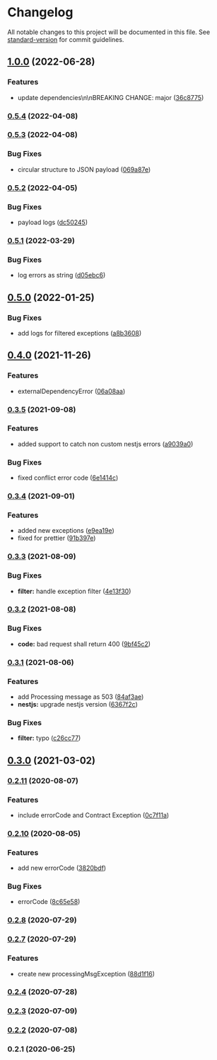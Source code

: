 # Changelog

All notable changes to this project will be documented in this file. See [standard-version](https://github.com/conventional-changelog/standard-version) for commit guidelines.

## [1.0.0](https://gitlab.com/ConsenSys/codefi/common/packages/error-handler/compare/v0.5.4...v1.0.0) (2022-06-28)


### Features

* update dependencies\n\nBREAKING CHANGE: major ([36c8775](https://gitlab.com/ConsenSys/codefi/common/packages/error-handler/commit/36c8775d7c3ef259f6231851260b2f4d48a0f221))

### [0.5.4](https://gitlab.com/ConsenSys/codefi/common/packages/error-handler/compare/v0.5.3...v0.5.4) (2022-04-08)

### [0.5.3](https://gitlab.com/ConsenSys/codefi/common/packages/error-handler/compare/v0.5.2...v0.5.3) (2022-04-08)


### Bug Fixes

* circular structure to JSON payload ([069a87e](https://gitlab.com/ConsenSys/codefi/common/packages/error-handler/commit/069a87e6db6a724d0700504df9cb3cf3a7d0dea1))

### [0.5.2](https://gitlab.com/ConsenSys/codefi/common/packages/error-handler/compare/v0.5.1...v0.5.2) (2022-04-05)


### Bug Fixes

* payload logs ([dc50245](https://gitlab.com/ConsenSys/codefi/common/packages/error-handler/commit/dc502459a59974902df458734305464bcfb78a02))

### [0.5.1](https://gitlab.com/ConsenSys/codefi/common/packages/error-handler/compare/v0.5.0...v0.5.1) (2022-03-29)


### Bug Fixes

* log errors as string ([d05ebc6](https://gitlab.com/ConsenSys/codefi/common/packages/error-handler/commit/d05ebc6ee0ea1f90462a199bba27dc3c45311bff))

## [0.5.0](https://gitlab.com/ConsenSys/codefi/common/packages/error-handler/compare/v0.4.0...v0.5.0) (2022-01-25)


### Bug Fixes

* add logs for filtered exceptions ([a8b3608](https://gitlab.com/ConsenSys/codefi/common/packages/error-handler/commit/a8b36081adc7352755abb36eb57877ed56d2f308))

## [0.4.0](https://gitlab.com/consensys-defi/codefi-packages/error-handler/compare/v0.3.5...v0.4.0) (2021-11-26)


### Features

* externalDependencyError ([06a08aa](https://gitlab.com/consensys-defi/codefi-packages/error-handler/commit/06a08aa99f9595786724f5e3ed9f6cab5ae2ab78))

### [0.3.5](https://gitlab.com/ConsenSys/codefi/common/packages/error-handler/compare/v0.3.4...v0.3.5) (2021-09-08)


### Features

* added support to catch non custom nestjs errors ([a9039a0](https://gitlab.com/ConsenSys/codefi/common/packages/error-handler/commit/a9039a082979229ab277170747e1af2bf9edc9c2))


### Bug Fixes

* fixed conflict error code ([6e1414c](https://gitlab.com/ConsenSys/codefi/common/packages/error-handler/commit/6e1414cf1ee2a2160345b6525f8f9b3b01143a3f))

### [0.3.4](https://gitlab.com/ConsenSys/codefi/common/packages/error-handler/compare/v0.3.3...v0.3.4) (2021-09-01)


### Features

* added new exceptions ([e9ea19e](https://gitlab.com/ConsenSys/codefi/common/packages/error-handler/commit/e9ea19ee3eb592de82012f57a7777c0021b38501))
* fixed for prettier ([91b397e](https://gitlab.com/ConsenSys/codefi/common/packages/error-handler/commit/91b397e4449f519c311e54f18fc47b47214db97d))

### [0.3.3](https://gitlab.com/ConsenSys/codefi/common/packages/error-handler/compare/v0.3.2...v0.3.3) (2021-08-09)


### Bug Fixes

* **filter:** handle exception filter ([4e13f30](https://gitlab.com/ConsenSys/codefi/common/packages/error-handler/commit/4e13f308cfe51a5d8684f6d77059bd8e9ea3a8b4))

### [0.3.2](https://gitlab.com/ConsenSys/codefi/common/packages/error-handler/compare/v0.3.1...v0.3.2) (2021-08-08)


### Bug Fixes

* **code:** bad request shall return 400 ([9bf45c2](https://gitlab.com/ConsenSys/codefi/common/packages/error-handler/commit/9bf45c2797300f20e8a9d1987d73487d493fc73a))

### [0.3.1](https://gitlab.com/ConsenSys/codefi/common/packages/error-handler/compare/v0.3.0...v0.3.1) (2021-08-06)


### Features

* add Processing message as 503 ([84af3ae](https://gitlab.com/ConsenSys/codefi/common/packages/error-handler/commit/84af3aea84057130dd7029613a51737f71ea7599))
* **nestjs:** upgrade nestjs version ([6367f2c](https://gitlab.com/ConsenSys/codefi/common/packages/error-handler/commit/6367f2c0f20be79fa927751dccefbd642c226453))


### Bug Fixes

* **filter:** typo ([c26cc77](https://gitlab.com/ConsenSys/codefi/common/packages/error-handler/commit/c26cc7721987fd22c6f1048486c3626f9c1720b0))

## [0.3.0](https://gitlab.com/consensys-defi/codefi-packages/error-handler/compare/v0.2.11...v0.3.0) (2021-03-02)

### [0.2.11](https://gitlab.com/ConsenSys/codefi/common/packages/error-handler/compare/v0.2.10...v0.2.11) (2020-08-07)


### Features

* include errorCode and Contract Exception ([0c7f11a](https://gitlab.com/ConsenSys/codefi/common/packages/error-handler/commit/0c7f11abcf78ab2feadd504aa394db3627a652a0))

### [0.2.10](https://gitlab.com/ConsenSys/codefi/common/packages/error-handler/compare/v0.2.8...v0.2.10) (2020-08-05)


### Features

* add new errorCode ([3820bdf](https://gitlab.com/ConsenSys/codefi/common/packages/error-handler/commit/3820bdff9abf2fc2d52c57e0293c0e01987a10cc))


### Bug Fixes

* errorCode ([8c65e58](https://gitlab.com/ConsenSys/codefi/common/packages/error-handler/commit/8c65e5891ab530afd28f83ca629ac910ea50a40b))

### [0.2.8](https://gitlab.com/ConsenSys/codefi/common/packages/error-handler/compare/v0.2.7...v0.2.8) (2020-07-29)

### [0.2.7](https://gitlab.com/ConsenSys/codefi/common/packages/error-handler/compare/v0.2.4...v0.2.7) (2020-07-29)


### Features

* create new processingMsgException ([88d1f16](https://gitlab.com/ConsenSys/codefi/common/packages/error-handler/commit/88d1f1683a4cc1c26eecf93f4032324ac27e9ffc))

### [0.2.4](https://gitlab.com/ConsenSys/codefi/common/packages/error-handler/compare/v0.2.3...v0.2.4) (2020-07-28)

### [0.2.3](https://gitlab.com/ConsenSys/codefi/common/packages/error-handler/compare/v0.2.2...v0.2.3) (2020-07-09)

### [0.2.2](https://gitlab.com/ConsenSys/codefi/common/packages/error-handler/compare/v0.2.1...v0.2.2) (2020-07-08)

### 0.2.1 (2020-06-25)
